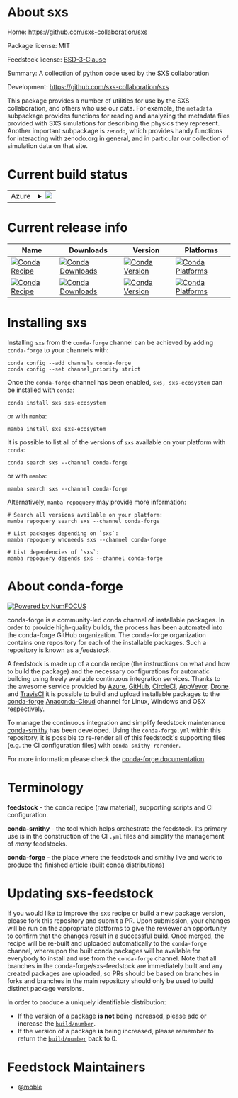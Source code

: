 About sxs
=========

Home: https://github.com/sxs-collaboration/sxs

Package license: MIT

Feedstock license: [BSD-3-Clause](https://github.com/conda-forge/sxs-feedstock/blob/main/LICENSE.txt)

Summary: A collection of python code used by the SXS collaboration

Development: https://github.com/sxs-collaboration/sxs

This package provides a number of utilities for use by the SXS collaboration, and others who use our data.
For example, the `metadata` subpackage provides functions for reading and analyzing the metadata files
provided with SXS simulations for describing the physics they represent.  Another important subpackage is
`zenodo`, which provides handy functions for interacting with zenodo.org in general, and in particular our
collection of simulation data on that site.


Current build status
====================


<table>
    
  <tr>
    <td>Azure</td>
    <td>
      <details>
        <summary>
          <a href="https://dev.azure.com/conda-forge/feedstock-builds/_build/latest?definitionId=7193&branchName=main">
            <img src="https://dev.azure.com/conda-forge/feedstock-builds/_apis/build/status/sxs-feedstock?branchName=main">
          </a>
        </summary>
        <table>
          <thead><tr><th>Variant</th><th>Status</th></tr></thead>
          <tbody><tr>
              <td>linux_64_python3.10</td>
              <td>
                <a href="https://dev.azure.com/conda-forge/feedstock-builds/_build/latest?definitionId=7193&branchName=main">
                  <img src="https://dev.azure.com/conda-forge/feedstock-builds/_apis/build/status/sxs-feedstock?branchName=main&jobName=linux&configuration=linux_64_python3.10" alt="variant">
                </a>
              </td>
            </tr><tr>
              <td>linux_64_python3.8</td>
              <td>
                <a href="https://dev.azure.com/conda-forge/feedstock-builds/_build/latest?definitionId=7193&branchName=main">
                  <img src="https://dev.azure.com/conda-forge/feedstock-builds/_apis/build/status/sxs-feedstock?branchName=main&jobName=linux&configuration=linux_64_python3.8" alt="variant">
                </a>
              </td>
            </tr><tr>
              <td>linux_64_python3.9</td>
              <td>
                <a href="https://dev.azure.com/conda-forge/feedstock-builds/_build/latest?definitionId=7193&branchName=main">
                  <img src="https://dev.azure.com/conda-forge/feedstock-builds/_apis/build/status/sxs-feedstock?branchName=main&jobName=linux&configuration=linux_64_python3.9" alt="variant">
                </a>
              </td>
            </tr><tr>
              <td>osx_64_python3.10</td>
              <td>
                <a href="https://dev.azure.com/conda-forge/feedstock-builds/_build/latest?definitionId=7193&branchName=main">
                  <img src="https://dev.azure.com/conda-forge/feedstock-builds/_apis/build/status/sxs-feedstock?branchName=main&jobName=osx&configuration=osx_64_python3.10" alt="variant">
                </a>
              </td>
            </tr><tr>
              <td>osx_64_python3.8</td>
              <td>
                <a href="https://dev.azure.com/conda-forge/feedstock-builds/_build/latest?definitionId=7193&branchName=main">
                  <img src="https://dev.azure.com/conda-forge/feedstock-builds/_apis/build/status/sxs-feedstock?branchName=main&jobName=osx&configuration=osx_64_python3.8" alt="variant">
                </a>
              </td>
            </tr><tr>
              <td>osx_64_python3.9</td>
              <td>
                <a href="https://dev.azure.com/conda-forge/feedstock-builds/_build/latest?definitionId=7193&branchName=main">
                  <img src="https://dev.azure.com/conda-forge/feedstock-builds/_apis/build/status/sxs-feedstock?branchName=main&jobName=osx&configuration=osx_64_python3.9" alt="variant">
                </a>
              </td>
            </tr><tr>
              <td>win_64_python3.10</td>
              <td>
                <a href="https://dev.azure.com/conda-forge/feedstock-builds/_build/latest?definitionId=7193&branchName=main">
                  <img src="https://dev.azure.com/conda-forge/feedstock-builds/_apis/build/status/sxs-feedstock?branchName=main&jobName=win&configuration=win_64_python3.10" alt="variant">
                </a>
              </td>
            </tr><tr>
              <td>win_64_python3.8</td>
              <td>
                <a href="https://dev.azure.com/conda-forge/feedstock-builds/_build/latest?definitionId=7193&branchName=main">
                  <img src="https://dev.azure.com/conda-forge/feedstock-builds/_apis/build/status/sxs-feedstock?branchName=main&jobName=win&configuration=win_64_python3.8" alt="variant">
                </a>
              </td>
            </tr><tr>
              <td>win_64_python3.9</td>
              <td>
                <a href="https://dev.azure.com/conda-forge/feedstock-builds/_build/latest?definitionId=7193&branchName=main">
                  <img src="https://dev.azure.com/conda-forge/feedstock-builds/_apis/build/status/sxs-feedstock?branchName=main&jobName=win&configuration=win_64_python3.9" alt="variant">
                </a>
              </td>
            </tr>
          </tbody>
        </table>
      </details>
    </td>
  </tr>
</table>

Current release info
====================

| Name | Downloads | Version | Platforms |
| --- | --- | --- | --- |
| [![Conda Recipe](https://img.shields.io/badge/recipe-sxs-green.svg)](https://anaconda.org/conda-forge/sxs) | [![Conda Downloads](https://img.shields.io/conda/dn/conda-forge/sxs.svg)](https://anaconda.org/conda-forge/sxs) | [![Conda Version](https://img.shields.io/conda/vn/conda-forge/sxs.svg)](https://anaconda.org/conda-forge/sxs) | [![Conda Platforms](https://img.shields.io/conda/pn/conda-forge/sxs.svg)](https://anaconda.org/conda-forge/sxs) |
| [![Conda Recipe](https://img.shields.io/badge/recipe-sxs--ecosystem-green.svg)](https://anaconda.org/conda-forge/sxs-ecosystem) | [![Conda Downloads](https://img.shields.io/conda/dn/conda-forge/sxs-ecosystem.svg)](https://anaconda.org/conda-forge/sxs-ecosystem) | [![Conda Version](https://img.shields.io/conda/vn/conda-forge/sxs-ecosystem.svg)](https://anaconda.org/conda-forge/sxs-ecosystem) | [![Conda Platforms](https://img.shields.io/conda/pn/conda-forge/sxs-ecosystem.svg)](https://anaconda.org/conda-forge/sxs-ecosystem) |

Installing sxs
==============

Installing `sxs` from the `conda-forge` channel can be achieved by adding `conda-forge` to your channels with:

```
conda config --add channels conda-forge
conda config --set channel_priority strict
```

Once the `conda-forge` channel has been enabled, `sxs, sxs-ecosystem` can be installed with `conda`:

```
conda install sxs sxs-ecosystem
```

or with `mamba`:

```
mamba install sxs sxs-ecosystem
```

It is possible to list all of the versions of `sxs` available on your platform with `conda`:

```
conda search sxs --channel conda-forge
```

or with `mamba`:

```
mamba search sxs --channel conda-forge
```

Alternatively, `mamba repoquery` may provide more information:

```
# Search all versions available on your platform:
mamba repoquery search sxs --channel conda-forge

# List packages depending on `sxs`:
mamba repoquery whoneeds sxs --channel conda-forge

# List dependencies of `sxs`:
mamba repoquery depends sxs --channel conda-forge
```


About conda-forge
=================

[![Powered by
NumFOCUS](https://img.shields.io/badge/powered%20by-NumFOCUS-orange.svg?style=flat&colorA=E1523D&colorB=007D8A)](https://numfocus.org)

conda-forge is a community-led conda channel of installable packages.
In order to provide high-quality builds, the process has been automated into the
conda-forge GitHub organization. The conda-forge organization contains one repository
for each of the installable packages. Such a repository is known as a *feedstock*.

A feedstock is made up of a conda recipe (the instructions on what and how to build
the package) and the necessary configurations for automatic building using freely
available continuous integration services. Thanks to the awesome service provided by
[Azure](https://azure.microsoft.com/en-us/services/devops/), [GitHub](https://github.com/),
[CircleCI](https://circleci.com/), [AppVeyor](https://www.appveyor.com/),
[Drone](https://cloud.drone.io/welcome), and [TravisCI](https://travis-ci.com/)
it is possible to build and upload installable packages to the
[conda-forge](https://anaconda.org/conda-forge) [Anaconda-Cloud](https://anaconda.org/)
channel for Linux, Windows and OSX respectively.

To manage the continuous integration and simplify feedstock maintenance
[conda-smithy](https://github.com/conda-forge/conda-smithy) has been developed.
Using the ``conda-forge.yml`` within this repository, it is possible to re-render all of
this feedstock's supporting files (e.g. the CI configuration files) with ``conda smithy rerender``.

For more information please check the [conda-forge documentation](https://conda-forge.org/docs/).

Terminology
===========

**feedstock** - the conda recipe (raw material), supporting scripts and CI configuration.

**conda-smithy** - the tool which helps orchestrate the feedstock.
                   Its primary use is in the construction of the CI ``.yml`` files
                   and simplify the management of *many* feedstocks.

**conda-forge** - the place where the feedstock and smithy live and work to
                  produce the finished article (built conda distributions)


Updating sxs-feedstock
======================

If you would like to improve the sxs recipe or build a new
package version, please fork this repository and submit a PR. Upon submission,
your changes will be run on the appropriate platforms to give the reviewer an
opportunity to confirm that the changes result in a successful build. Once
merged, the recipe will be re-built and uploaded automatically to the
`conda-forge` channel, whereupon the built conda packages will be available for
everybody to install and use from the `conda-forge` channel.
Note that all branches in the conda-forge/sxs-feedstock are
immediately built and any created packages are uploaded, so PRs should be based
on branches in forks and branches in the main repository should only be used to
build distinct package versions.

In order to produce a uniquely identifiable distribution:
 * If the version of a package **is not** being increased, please add or increase
   the [``build/number``](https://docs.conda.io/projects/conda-build/en/latest/resources/define-metadata.html#build-number-and-string).
 * If the version of a package **is** being increased, please remember to return
   the [``build/number``](https://docs.conda.io/projects/conda-build/en/latest/resources/define-metadata.html#build-number-and-string)
   back to 0.

Feedstock Maintainers
=====================

* [@moble](https://github.com/moble/)


